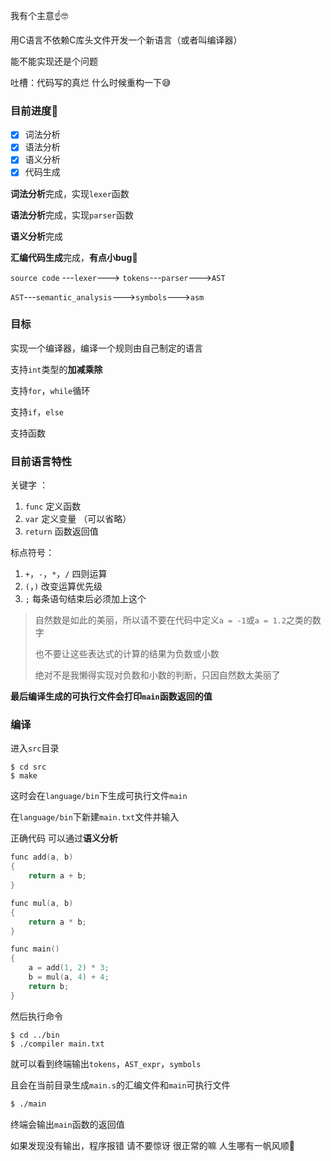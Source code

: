 我有个主意☝️🤓

用C语言不依赖C库头文件开发一个新语言（或者叫编译器）

能不能实现还是个问题

吐槽：代码写的真烂 什么时候重构一下😅



### 目前进度🥴

- [x] 词法分析
- [x] 语法分析
- [x] 语义分析
- [x] 代码生成

**词法分析**完成，实现`lexer`函数

**语法分析**完成，实现`parser`函数

**语义分析**完成

**汇编代码生成**完成，**有点小bug**🫣

`source code` ---`lexer`---> `tokens`---`parser`--->`AST`

`AST`---`semantic_analysis`--->`symbols`--->`asm`				



### 目标

实现一个编译器，编译一个规则由自己制定的语言

支持`int`类型的**加减乘除**

支持`for`，`while`循环

支持`if`，`else`

支持函数



### 目前语言特性

关键字 ：

1. `func` 定义函数
2. `var` 定义变量 （可以省略）
3. `return` 函数返回值

标点符号：

1. `+`，`-`，`*`，`/` 四则运算
2. `(`，`)` 改变运算优先级
3. `;` 每条语句结束后必须加上这个

> 自然数是如此的美丽，所以请不要在代码中定义`a = -1`或`a = 1.2`之类的数字
>
> 也不要让这些表达式的计算的结果为负数或小数
>
> 绝对不是我懒得实现对负数和小数的判断，只因自然数太美丽了

**最后编译生成的可执行文件会打印`main`函数返回的值**



### 编译

进入`src`目录

```shell
$ cd src
$ make
```

这时会在`language/bin`下生成可执行文件`main`

在`language/bin`下新建`main.txt`文件并输入

正确代码 可以通过**语义分析**

```c
func add(a, b)
{
    return a + b;
}

func mul(a, b)
{
    return a * b;
}

func main()
{
    a = add(1, 2) * 3;
    b = mul(a, 4) + 4;
    return b;
}

```

然后执行命令

```shell
$ cd ../bin
$ ./compiler main.txt
```

就可以看到终端输出`tokens`，`AST_expr`，`symbols`

且会在当前目录生成`main.s`的汇编文件和`main`可执行文件

```sh
$ ./main
```

终端会输出`main`函数的返回值

如果发现没有输出，程序报错 请不要惊讶 很正常的嘛 人生哪有一帆风顺🤤
